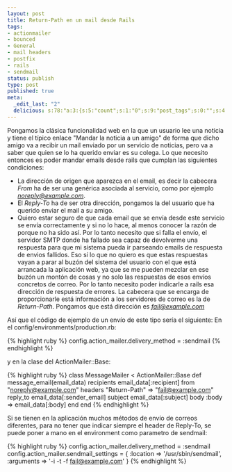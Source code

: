 ```yaml
--- 
layout: post
title: Return-Path en un mail desde Rails
tags: 
- actionmailer
- bounced
- General
- mail headers
- postfix
- rails
- sendmail
status: publish
type: post
published: true
meta: 
  _edit_last: "2"
  delicious: s:78:"a:3:{s:5:"count";s:1:"0";s:9:"post_tags";s:0:"";s:4:"time";s:10:"1251897472";}";
---
```


Pongamos la clásica funcionalidad web en la que un usuario lee una noticia y tiene el típico enlace "Mandar la noticia a un amigo" de forma que dicho amigo va a recibir un mail enviado por un servicio de noticias, pero va a saber que quien se lo ha querido enviar es su colega. Lo que necesito entonces es poder mandar emails desde rails que cumplan las siguientes condiciones:

* La dirección de origen que aparezca en el email, es decir la cabecera <em>From</em> ha de ser una genérica asociada al servicio, como por ejemplo <em>noreply@example.com</em>.
* El <em>Reply-To</em> ha de ser otra dirección, pongamos la del usuario que ha querido enviar el mail a su amigo.
* Quiero estar seguro de que cada email que se envía desde este servicio se envía correctamente y si no lo hace, al menos conocer la razón de porque no ha sido así. Por lo tanto necesito que si falla el envío, el servidor SMTP donde ha fallado sea capaz de devolverme una respuesta para que mi sistema pueda ir parseando emails de respuesta de envios fallidos. Eso sí lo que no quiero es que estas respuestas vayan a parar al buzón del sistema del usuario con el que está arrancada la aplicación web, ya que se me pueden mezclar en ese buzón un montón de cosas y no solo las respuestas de esos envíos concretos de correo. Por lo tanto necesito poder indicarle a rails esa dirección de respuesta de errores. La cabecera que se encarga de proporcionarle está información a los servidores de correo es la de <em>Return-Path</em>. Pongamos que está dirección es <em>fail@example.com</em>

Así que el código de ejemplo de un envío de este tipo sería el siguiente:
En el config/environments/production.rb:

{% highlight ruby %}
config.action_mailer.delivery_method = :sendmail
{% endhighlight %}

y en la clase del ActionMailer::Base:

{% highlight ruby %}
class MessageMailer &lt; ActionMailer::Base
  def message_email(email_data)
    recipients  email_data[:recipient]
    from        "noreply@example.com"
    headers     "Return-Path" =&gt; "fail@example.com"
    reply_to    email_data[:sender_email]
    subject     email_data[:subject]
    body        :body =&gt; email_data[:body]
  end
end
{% endhighlight %}

Si se tienen en la aplicación muchos métodos de envío de correos diferentes, para no tener que indicar siempre el header de Reply-To, se puede poner a mano en el environment como parametro de sendmail:

{% highlight ruby %}
  config.action_mailer.delivery_method = :sendmail
  config.action_mailer.sendmail_settings = {
    :location =&gt; '/usr/sbin/sendmail',
    :arguments =&gt; '-i -t -f fail@example.com'
  }
{% endhighlight %}

